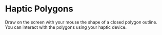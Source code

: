 # Haptic Polygons
Draw on the screen with your mouse the shape of a closed polygon outline. You can interact with the polygons using your haptic device. 
